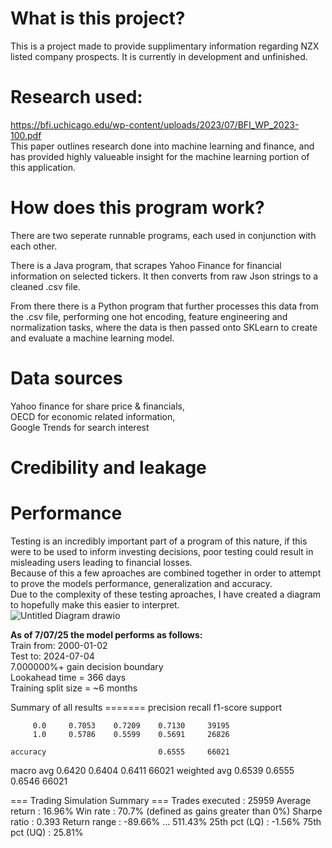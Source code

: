 # What is this project?
This is a project made to provide supplimentary information regarding NZX listed company prospects.
It is currently in development and unfinished.

# Research used:
https://bfi.uchicago.edu/wp-content/uploads/2023/07/BFI_WP_2023-100.pdf <br>
This paper outlines research done into machine learning and finance, and has provided highly valueable insight for the machine learning portion of this application.

# How does this program work?
There are two seperate runnable programs, each used in conjunction with each other.<br>

There is a Java program, that scrapes Yahoo Finance for financial information on selected tickers. It then converts from raw Json strings to a cleaned .csv file.<br>

From there there is a Python program that further processes this data from the .csv file, performing one hot encoding, feature engineering and normalization tasks, where the data is then passed onto SKLearn to create and evaluate a machine learning model. 

# Data sources
Yahoo finance for share price & financials,<br>
OECD for economic related information,<br>
Google Trends for search interest

# Credibility and leakage

# Performance
Testing is an incredibly important part of a program of this nature, if this were to be used to inform investing decisions, poor testing could result in misleading users leading to financial losses. <br>
Because of this a few aproaches are combined together in order to attempt to prove the models performance, generalization and accuracy. <br>
Due to the complexity of these testing aproaches, I have created a diagram to hopefully make this easier to interpret. <br>
![Untitled Diagram drawio](https://github.com/user-attachments/assets/36d9e3b4-a1a8-40fb-8f10-eac11a446642)

**As of 7/07/25 the model performs as follows:**<br>
Train from: 2000-01-02<br>
Test to: 2024-07-04<br>
7.000000%+ gain decision boundary<br>
Lookahead time = 366 days<br>
Training split size = ~6 months<br>

Summary of all results =======
              precision    recall  f1-score   support

         0.0     0.7053    0.7209    0.7130     39195
         1.0     0.5786    0.5599    0.5691     26826

    accuracy                         0.6555     66021
   macro avg     0.6420    0.6404    0.6411     66021
weighted avg     0.6539    0.6555    0.6546     66021

=== Trading Simulation Summary ===
Trades executed  : 25959
Average return   : 16.96%
Win rate         : 70.7% (defined as gains greater than 0%)
Sharpe ratio     : 0.393
Return range     : -89.66% … 511.43%
  25th pct (LQ)  : -1.56%
  75th pct (UQ)  : 25.81%




